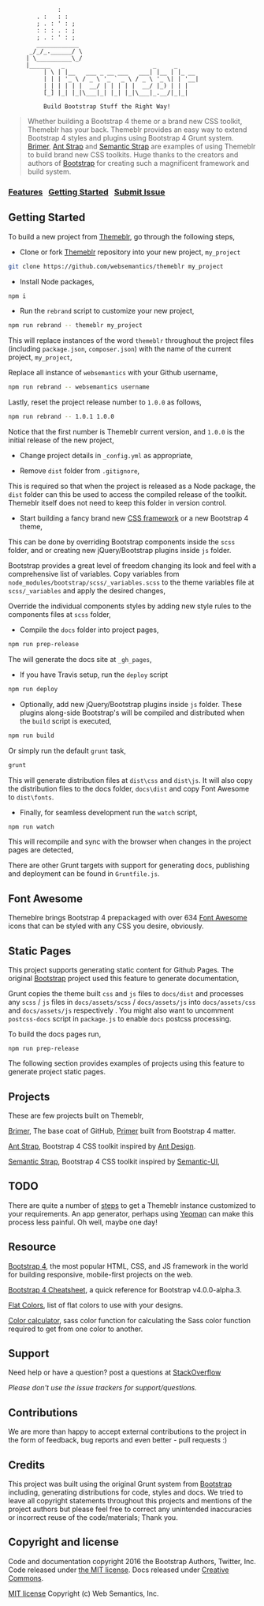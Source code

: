 ```
              :
        . :   : :
        ; . : ' : ;
        : : : . : ;  
        ; . : ' : ;
        ____________
      _/_/_.______/ \
     | \__________\_/
     |______   _                         _     _      
          | \ | |__   ___ _ __ ___   ___| |__ | |_ __
          | | | '_ \ / _ \ '_ ` _ \ / _ \ '_ \| | '__|
          | | | | | |  __/ | | | | |  __/ |_) | | |   
          [_] |_| |_|\___|_| |_| |_|\___|_.__/|_|_|  

          Build Bootstrap Stuff the Right Way!

```
>  Whether building a Bootstrap 4 theme or a brand new CSS toolkit, Themeblr has your back. Themeblr provides an easy way to extend Bootstrap 4 styles and plugins using Bootstrap 4 Grunt system. [Brimer](https://github.com/websemantics/Brimer), [Ant Strap](https://github.com/websemantics/ant-strap) and [Semantic Strap](https://github.com/websemantics/semantic-strap) are examples of using Themeblr to build brand new CSS toolkits. Huge thanks to the creators and authors of [Bootstrap](https://getbootstrap.com/) for creating such a magnificent framework and build system.

### [Features](http://websemantics.github.io/themeblr)&nbsp;&nbsp;&nbsp;[Getting Started](#getting-started)&nbsp;&nbsp;&nbsp;[Submit Issue](https://github.com/websemantics/themeblr/issues)


## Getting Started

To build a new project from [Themeblr](https://github.com/websemantics/themeblr), go through the following steps,

- Clone or fork [Themeblr](https://github.com/websemantics/themeblr) repository into your new project,  `my_project`

```bash
git clone https://github.com/websemantics/themeblr my_project
```

- Install Node packages,

```bash
npm i
```

- Run the `rebrand` script to customize your new project,

```bash
npm run rebrand -- themeblr my_project
```

This will replace instances of the word `themeblr` throughout the project files (including `package.json`, `composer.json`) with the name of the current project, `my_project`,

Replace all instance of `websemantics` with your Github username,

```bash
npm run rebrand -- websemantics username
```

Lastly, reset the project release number to `1.0.0` as follows,

```bash
npm run rebrand -- 1.0.1 1.0.0
```

Notice that the first number is Themeblr current version, and `1.0.0` is the initial release of the new project,

- Change project details in `_config.yml` as appropriate,

- Remove `dist` folder from `.gitignore`,

This is required so that when the project is released as a Node package, the `dist` folder can this be used to access the compiled release of the toolkit. Themeblr itself does not need to keep this folder in version control.

- Start building a fancy brand new [CSS framework](#projects) or a new Bootstrap 4 theme,

This can be done by overriding Bootstrap components inside the `scss` folder, and or creating new jQuery/Bootstrap plugins inside `js` folder.

Bootstrap provides a great level of freedom changing its look and feel with a comprehensive list of variables. Copy variables from `node_modules/bootstrap/scss/_variables.scss` to
the theme variables file at `scss/_variables` and apply the desired changes,

Override the individual components styles by adding new style rules to the components files at `scss` folder,

- Compile the `docs` folder into project pages,

```bash
npm run prep-release
```

The will generate the docs site at `_gh_pages`,

- If you have Travis setup, run the `deploy` script

```bash
npm run deploy
```

- Optionally, add new  jQuery/Bootstrap plugins inside `js` folder. These plugins along-side Bootstrap's will be compiled and distributed when the `build` script is executed,

```bash
npm run build
```

Or simply run the default `grunt` task,

```bash
grunt
```

This will generate distribution files at `dist\css` and `dist\js`. It will also copy the distribution files to the docs folder, `docs\dist` and copy Font Awesome to `dist\fonts`.

- Finally, for seamless development run the `watch` script,

```bash
npm run watch
```

This will recompile and sync with the browser when changes in the project pages are detected,

There are other Grunt targets with support for generating docs, publishing and deployment can be found in `Gruntfile.js`.


## Font Awesome

Themeblre brings Bootstrap 4 prepackaged with over 634 [Font Awesome](http://fontawesome.io/) icons that can be styled with any CSS you desire, obviously.


## Static Pages

This project supports generating static content for Github Pages. The original [Bootstrap](https://github.com/twbs/bootstrap) project used this feature to generate documentation,

Grunt copies the theme built `css` and `js` files to `docs/dist` and processes any `scss` / `js` files in `docs/assets/scss` / `docs/assets/js` into  `docs/assets/css` and  `docs/assets/js` respectively . You might also want to uncomment `postcss-docs` script in `package.js` to enable `docs` postcss processing.

To build the docs pages run,

```
npm run prep-release
```

The following section provides examples of projects using this feature to generate project static pages.


## Projects

These are few projects built on Themeblr,

[Brimer](https://github.com/websemantics/brimer), The base coat of GitHub, [Primer](http://primercss.io/) built from Bootstrap 4 matter.

[Ant Strap](https://github.com/websemantics/strapant), Bootstrap 4 CSS toolkit inspired by [Ant Design](http://ant.design/).

[Semantic Strap](https://github.com/websemantics/semantic-strap), Bootstrap 4 CSS toolkit inspired by [Semantic-UI](http://semantic-ui.com/),


## TODO

There are quite a number of [steps](#getting-started) to get a Themeblr instance customized to your requirements. An app generator, perhaps using [Yeoman](https://github.com/yeoman/generator) can make this process less painful. Oh well, maybe one day!


## Resource

[Bootstrap 4](http://v4-alpha.getbootstrap.com/), the most popular HTML, CSS, and JS framework in the world for building responsive, mobile-first projects on the web.

[Bootstrap 4 Cheatsheet](https://hackerthemes.com/bootstrap-cheatsheet/), a quick reference for Bootstrap v4.0.0-alpha.3.

[Flat Colors](http://www.flatdesigncolors.com/), list of flat colors to use with your designs.

[Color calculator](http://razorjam.github.io/sasscolourfunctioncalculator/), sass color function for calculating the Sass color function required to get from one color to another.


## Support

Need help or have a question? post a questions at [StackOverflow](https://stackoverflow.com/questions/tagged/themeblr)

*Please don't use the issue trackers for support/questions.*


## Contributions

We are more than happy to accept external contributions to the project in the form of feedback, bug reports and even better - pull requests :)


## Credits

This project was built using the original Grunt system from [Bootstrap](https://github.com/twbs/bootstrap) including, generating distributions for code, styles and docs. We tried to leave all copyright statements throughout this projects and mentions of the project authors but please feel free to correct any unintended inaccuracies or incorrect reuse of the code/materials; Thank you.


## Copyright and license

Code and documentation copyright 2016 the Bootstrap Authors, Twitter, Inc. Code released under [the MIT license](https://github.com/twbs/bootstrap/blob/master/LICENSE). Docs released under [Creative Commons](https://github.com/twbs/bootstrap/blob/master/docs/LICENSE).

[MIT license](http://opensource.org/licenses/mit-license.php)
Copyright (c) Web Semantics, Inc.
